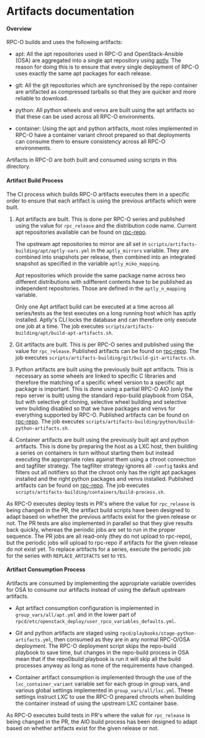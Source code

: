 # Artifacts documentation

#### Overview

RPC-O builds and uses the following artifacts:

* apt: All the apt repositories used in RPC-O and OpenStack-Ansible (OSA) are
  aggregated into a single apt repository using
  [aptly](https://www.aptly.info/). The reason for doing this is to ensure
  that every single deployment of RPC-O uses exactly the same apt packages
  for each release.

* git: All the git repositories which are synchronised by the repo container
  are artifacted as compressed tarballs so that they are quicker and more
  reliable to download.

* python: All python wheels and venvs are built using the apt artifacts so
  that these can be used across all RPC-O environments.

* container: Using the apt and python artifacts, most roles implemented in
  RPC-O have a container variant chroot prepared so that deployments can
  consume them to ensure consistency across all RPC-O environments.

Artifacts in RPC-O are both built and consumed using scripts in this
directory.

#### Artifact Build Process

The CI process which builds RPC-O artifacts executes them in a specific
order to ensure that each artifact is using the previous artifacts which
were built.

1. Apt artifacts are built. This is done per RPC-O series and published
   using the value for ``rpc_release`` and the distribution code name.
   Current apt repositories available can be found on
   [rpc-repo](http://rpc-repo.rackspace.com/apt-mirror/integrated/dists/).

   The upstream apt repositories to mirror are all set in
   ``scripts/artifacts-building/apt/aptly-vars.yml`` in the ``aptly_mirrors``
   variable. They are combined into snapshots per release, then combined into
   an integrated snapshot as specified in the variable ``aptly_miko_mapping``.

   Apt repositories which provide the same package name across two different
   distributions with sdifferent contents have to be published as independent
   repositories. Those are defined in the ``aptly_n_mapping`` variable.

   Only one Apt artifact build can be executed at a time across all
   series/tests as the test executes on a long running host which has
   aptly installed. Aptly's CLI locks the database and can therefore only
   execute one job at a time. The job executes
   ``scripts/artifacts-building/apt/build-apt-artifacts.sh``.

2. Git artifacts are built. This is per RPC-O series and published using
   the value for ``rpc_release``. Published artifacts can be found on
   [rpc-repo](http://rpc-repo.rackspace.com/git-archives/). The job
   executes ``scripts/artifacts-building/git/build-git-artifacts.sh``.

3. Python artifacts are built using the previously built apt artifacts.
   This is necessary as some wheels are linked to specific C libraries
   and therefore the matching of a specific wheel version to a specific
   apt package is important. This is done using a partial RPC-O AIO (only
   the repo server is built) using the standard repo-build playbook from
   OSA, but with selective git cloning, selective wheel building and
   selective venv building disabled so that we have packages and venvs
   for everything supported by RPC-O. Published artifacts can be found
   on [rpc-repo](http://rpc-repo.rackspace.com/os-releases/). The job
   executes ``scripts/artifacts-building/python/build-python-artifacts.sh``.

4. Container artifacts are built using the previously built apt and python
   artifacts. This is done by preparing the host as a LXC host, then building
   a series on containers in turn without starting them but instead executing
   the appropriate roles against them using a chroot connection and tagfilter
   strategy. The tagfilter strategy ignores all ``-config`` tasks and filters
   out all notifiers so that the chroot only has the right apt packages
   installed and the right python packages and venvs installed. Published
   artifacts can be found on
   [rpc-repo](http://rpc-repo.rackspace.com/lxc-images/). The job executes
   ``scripts/artifacts-building/containers/build-process.sh``.

As RPC-O executes deploy tests in PR's where the value for ``rpc_release`` is
being changed in the PR, the artifact build scripts have been designed to
adapt based on whether the previous artifacts exist for the given release or
not. The PR tests are also implemented in parallel so that they give results
back quickly, whereas the periodic jobs are set to run in the proper sequence.
The PR jobs are all read-only (they do not upload to rpc-repo), but the
periodic jobs will upload to rpc-repo if artifacts for the given release do
not exist yet. To replace artifacts for a series, execute the periodic job
for the series with ``REPLACE_ARTIFACTS`` set to ``YES``.

#### Artifact Consumption Process

Artifacts are consumed by implementing the appropriate variable overrides for
OSA to consume our artifacts instead of using the default upstream artifacts.

* Apt artifact consumption configuration is implemented in
  ``group_vars/all/apt.yml`` and in the lower part of
  ``rpcd/etc/openstack_deploy/user_rpco_variables_defaults.yml``.

* Git and python artifacts are staged using
  ``rpcd/playbooks/stage-python-artifacts.yml``, then consumed as they are in
  any normal RPC-O/OSA deployment. The RPC-O deployment script skips the
  repo-build playbook to save time, but changes in the repo-build process in
  OSA mean that if the repo0build playbook is run it will skip all the build
  processes anyway as long as none of the requirements have changed.

* Container artifact consumption is implemented through the use of the
  ``lxc_container_variant`` variable set for each group in group vars, and
  various global settings implemented in ``group_vars/all/lxc.yml``. These
  settings instruct LXC to use the RPC-O prepared chroots when building the
  container instead of using the upstream LXC container base.

As RPC-O executes build tests in PR's where the value for ``rpc_release`` is
being changed in the PR, the AIO build process has been designed to adapt
based on whether artifacts exist for the given release or not.


